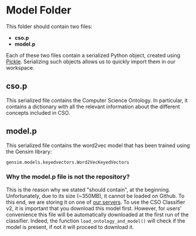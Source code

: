 # Model Folder

This folder should contain two files:
* **cso.p**
* **model.p**

Each of these two files contain a serialized Python object, created using [Pickle](https://docs.python.org/3/library/pickle.html). Serializing such objects allows us to quickly import them in our workspace.

## cso.p
This serialized file contains the Computer Science Ontology. In particular, it contains a dictionary with all the relevant information about the different concepts included in CSO.

## model.p
This serialized file contains the word2vec model that has been trained using the Gensim library:

```
gensim.models.keyedvectors.Word2VecKeyedVectors
```

### Why the model.p file is not the repository?

This is the reason why we stated "should contain", at the beginning. 
Unfortunately, due to its size (~350MB), it cannot be loaded on Github. To this end, we are storing it on one of [our servers](https://cso.kmi.open.ac.uk/download/model.p). To use the CSO Classifier v2, it is important that you download this model first.
However, for users' convenience this file will be automatically downloaded at the first run of the classifier. Indeed, the function ```load_ontology_and_model()``` will check if the model is present, if not it will proceed to download it.
